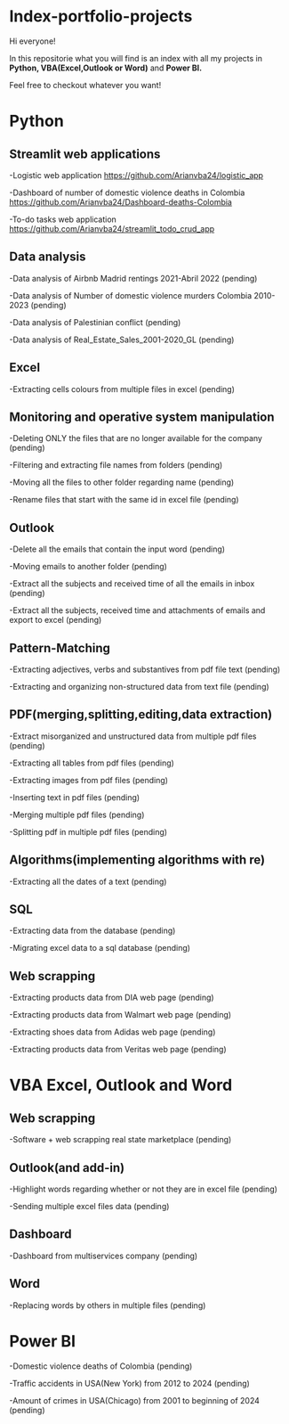 # Index-portfolio-projects

Hi everyone!

In this repositorie what you will find is an index with all my projects in **Python, VBA(Excel,Outlook or Word)** and **Power BI.**

Feel free to checkout whatever you want!

# Python
## Streamlit web applications

-Logistic web application
https://github.com/Arianvba24/logistic_app

-Dashboard of number of domestic violence deaths in Colombia
https://github.com/Arianvba24/Dashboard-deaths-Colombia

-To-do tasks web application
https://github.com/Arianvba24/streamlit_todo_crud_app
## Data analysis
-Data analysis of Airbnb Madrid rentings 2021-Abril 2022
(pending)

-Data analysis of Number of domestic violence murders Colombia 2010-2023
(pending)

-Data analysis of Palestinian conflict
(pending)

-Data analysis of Real_Estate_Sales_2001-2020_GL
(pending)

## Excel
-Extracting cells colours from multiple files in excel
(pending)

## Monitoring and operative system manipulation
-Deleting ONLY the files that are no longer available for the company
(pending)

-Filtering and extracting file names from folders
(pending)

-Moving all the files to other folder regarding name
(pending)

-Rename files that start with the same id in excel file
(pending)

## Outlook
-Delete all the emails that contain the input word
(pending)

-Moving emails to another folder
(pending)

-Extract all the subjects and received time of all the emails in inbox
(pending)

-Extract all the subjects, received time and attachments of emails and export to excel
(pending)

## Pattern-Matching
-Extracting adjectives, verbs and substantives from pdf file text
(pending)

-Extracting and organizing non-structured data from text file
(pending)

## PDF(merging,splitting,editing,data extraction)
-Extract misorganized and unstructured data from multiple pdf files
(pending)

-Extracting all tables from pdf files
(pending)

-Extracting images from pdf files
(pending)

-Inserting text in pdf files
(pending)

-Merging multiple pdf files
(pending)

-Splitting pdf in multiple pdf files
(pending)

## Algorithms(implementing algorithms with re)
-Extracting all the dates of a text
(pending)

## SQL

-Extracting data from the database
(pending)

-Migrating excel data to a sql database
(pending)

## Web scrapping
-Extracting products data from DIA web page
(pending)

-Extracting products data from Walmart web page
(pending)

-Extracting shoes data from Adidas web page
(pending)

-Extracting products data from Veritas web page
(pending)

# VBA Excel, Outlook and Word
## Web scrapping
-Software + web scrapping real state marketplace
(pending)
## Outlook(and add-in)
-Highlight words regarding whether or not they are in excel file
(pending)

-Sending multiple excel files data
(pending)
## Dashboard
-Dashboard from multiservices company
(pending)


## Word
-Replacing words by others in multiple files
(pending)


# Power BI
-Domestic violence deaths of Colombia
(pending)

-Traffic accidents in USA(New York) from 2012 to 2024
(pending)

-Amount of crimes in USA(Chicago) from 2001 to beginning of 2024
(pending)






















































